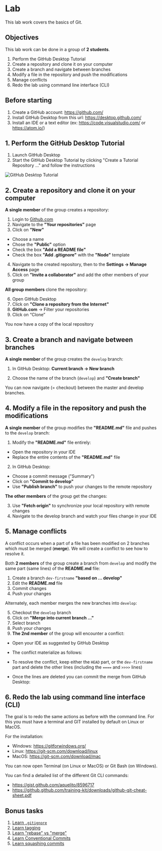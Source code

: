 # Lab

This lab work covers the basics of Git.

## Objectives

This lab work can be done in a group of **2 students**.

1. Perform the GitHub Desktop Tutorial
2. Create a repository and clone it on your computer
3. Create a branch and navigate between branches
4. Modify a file in the repository and push the modifications
5. Manage conflicts
6. Redo the lab using command line interface (CLI)

## Before starting

1. Create a GitHub account: https://github.com/
2. Install GitHub Desktop from this url: https://desktop.github.com/
3. Install an IDE or a text editor (ex: https://code.visualstudio.com/ or https://atom.io/)

## 1. Perform the GitHub Desktop Tutorial

1. Launch GitHub Desktop
2. Start the GitHub Desktop Tutorial by clicking "Create a Tutorial Repository ..." and follow the instructions

![GitHub Desktop Tutorial](image/github-tutorial.png)

## 2. Create a repository and clone it on your computer

**A single member** of the group creates a repository:

1. Login to [Github.com](https://github.com/)
2. Navigate to the **"Your repositories"** page
3. Click on **"New"**

- Choose a name
- Chose the **"Public"** option
- Check the box **"Add a README file"**
- Check the box **"Add .gitignore"** with the **"Node"** template

4. Navigate to the created repository, then to the **Settings → Manage Access** page
5. Click on **"Invite a collaborator"** and add the other members of your group

**All group members** clone the repository:

6. Open GitHub Desktop
7. Click on **"Clone a repository from the Internet"**
8. **GitHub.com** → Filter your repositories
9. Click on “Clone”

You now have a copy of the local repository

## 3. Create a branch and navigate between branches

**A single member** of the group creates the `develop` branch:

1. In GitHub Desktop: **Current branch → New branch**

2. Choose the name of the branch (`develop`) and **"Create branch"**

You can now navigate (= checkout) between the master and develop branches.

## 4. Modify a file in the repository and push the modifications

**A single member** of the group modifies the **"README.md"** file and pushes to the `develop` branch:

1. Modify the **"README.md"** file entirely:

- Open the repository in your IDE
- Replace the entire contents of the **"README.md"** file

2. In GitHub Desktop:

- Choose a commit message ("Summary")
- Click on **"Commit to develop"**
- Use **"Publish branch"** to push your changes to the remote repository

**The other members** of the group get the changes:

3. Use **"Fetch origin"** to synchronize your local repository with remote changes
4. Navigate to the develop branch and watch your files change in your IDE

## 5. Manage conflicts

A conflict occurs when a part of a file has been modified on 2 branches which must be merged (**merge**). We will create a conflict to see how to resolve it.

Both **2 members** of the group create a branch from `develop` and modify the same part (same lines) of the **README.md** file:

1. Create a branch `dev-firstname` **"based on ... develop"**
2. Edit the **README.md** file
3. Commit changes
4. Push your changes

Alternately, each member merges the new branches into `develop`:

5. Checkout the `develop` branch
6. Click on **"Merge into current branch ..."**
7. Select branch
8. Push your changes
9. **The 2nd member** of the group will encounter a conflict:

- Open your IDE as suggested by GitHub Desktop
- The conflict materialize as follows:

- To resolve the conflict, keep either the `HEAD` part, or the `dev-firstname` part and delete the other lines (including the `====` and `>>>>` lines)
- Once the lines are deleted you can commit the merge from GitHub Desktop:

## 6. Redo the lab using command line interface (CLI)

The goal is to redo the same actions as before with the command line.
For this you must have a terminal and GIT installed by default on Linux or MacOS.

For the installation:

- Windows: https://gitforwindows.org/
- Linux: https://git-scm.com/download/linux
- MacOS: https://git-scm.com/download/mac

You can now open Terminal (on Linux or MacOS) or Git Bash (on Windows).

You can find a detailed list of the different Git CLI commands:

- https://gist.github.com/aquelito/8596717
- https://github.github.com/training-kit/downloads/github-git-cheat-sheet.pdf

## Bonus tasks

1. [Learn `.gitignore`](https://git-scm.com/docs/gitignore)
2. [Learn tagging](https://git-scm.com/book/en/v2/Git-Basics-Tagging)
3. [Learn "rebase" vs "merge"](https://medium.datadriveninvestor.com/git-rebase-vs-merge-cc5199edd77c)
4. [Learn Conventional Commits](https://www.conventionalcommits.org/en/v1.0.0-beta.2/)
5. [Learn squashing commits](https://medium.com/the-mighty-programmer/squashing-git-commits-4b53fe1c138e)
